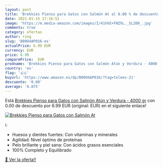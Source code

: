 ```yaml
---
layout: post
title: 'Brekkies Pienso para Gatos con Salmón At al 0.00 % de descuento'
date: 2021-01-15 17:16:51
image: 'https://m.media-amazon.com/images/I/41hkE+FNZhL._SL200_.jpg'
comments: true
category: ofertas
author: ring
slug: 'B00O4AP016-es'
actualPrice: 6.99 EUR
currency: EUR
price: 6.99
comparePrice:  EUR
prodname: 'Brekkies Pienso para Gatos con Salmón Atún y Verdura - 4000 gr'
country: 'es'
flag: '🇪🇸'
buyurl: 'https://www.amazon.es/dp/B00O4AP016/?tag=tolees-21'
descuento: '0.00'
average: '6.875'
---
```


Está [Brekkies Pienso para Gatos con Salmón Atún y Verdura - 4000 gr](https://www.amazon.es/dp/B00O4AP016/?tag=tolees-21) con 0.00 de descuento por 6.99 EUR (original:  EUR) en el siguiente enlace!

[![Brekkies Pienso para Gatos con Salmón At](https://m.media-amazon.com/images/I/41hkE+FNZhL._SL200_.jpg)](https://www.amazon.es/dp/B00O4AP016/?tag=tolees-21)

ℹ️:

- Huesos y dientes fuertes: Con vitaminas y minerales
- Agilidad: Nivel óptimo de proteínas
- Pelo brillante y piel sana: Con ácidos grasos esenciales
- 100% Completo y Equilibrado

[🛒 Ver la oferta!!](https://www.amazon.es/dp/B00O4AP016/?tag=tolees-21)
